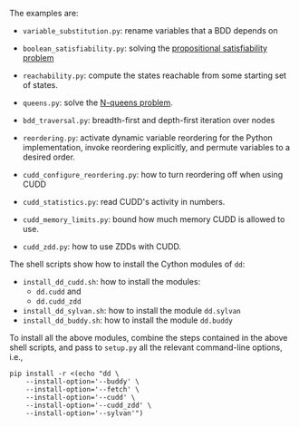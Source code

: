 The examples are:

- `variable_substitution.py`: rename variables that a BDD depends on

- `boolean_satisfiability.py`: solving the
  [propositional satisfiability problem](
    https://en.wikipedia.org/wiki/Boolean_satisfiability_problem)

- `reachability.py`: compute the states reachable from some
  starting set of states.

- `queens.py`: solve the [N-queens problem](
    https://en.wikipedia.org/wiki/Eight_queens_puzzle).

- `bdd_traversal.py`: breadth-first and depth-first iteration over nodes

- `reordering.py`: activate dynamic variable reordering for the Python
  implementation, invoke reordering explicitly, and permute variables to
  a desired order.

- `cudd_configure_reordering.py`: how to turn reordering off when using CUDD

- `cudd_statistics.py`: read CUDD's activity in numbers.

- `cudd_memory_limits.py`: bound how much memory CUDD is
  allowed to use.

- `cudd_zdd.py`: how to use ZDDs with CUDD.


The shell scripts show how to install the Cython modules of `dd`:

- `install_dd_cudd.sh`: how to install the modules:
  - `dd.cudd` and
  - `dd.cudd_zdd`
- `install_dd_sylvan.sh`: how to install the module `dd.sylvan`
- `install_dd_buddy.sh`: how to install the module `dd.buddy`

To install all the above modules, combine the steps contained in
the above shell scripts, and pass to `setup.py`
all the relevant command-line options, i.e.,

```shell
pip install -r <(echo "dd \
    --install-option='--buddy' \
    --install-option='--fetch' \
    --install-option='--cudd' \
    --install-option='--cudd_zdd' \
    --install-option='--sylvan'")
```
